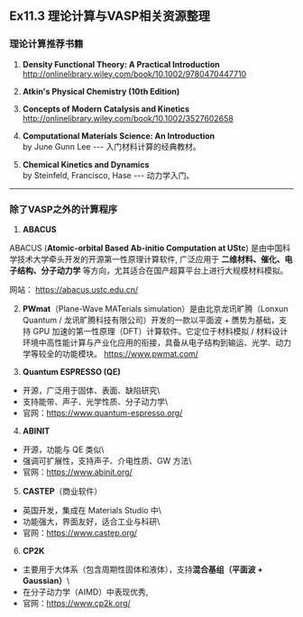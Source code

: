 ## Ex11.3 理论计算与VASP相关资源整理

### 理论计算推荐书籍

1.  **Density Functional Theory: A Practical Introduction**\
    http://onlinelibrary.wiley.com/book/10.1002/9780470447710

2.  **Atkin's Physical Chemistry (10th Edition)**

3.  **Concepts of Modern Catalysis and Kinetics**\
    http://onlinelibrary.wiley.com/book/10.1002/3527602658

4.  **Computational Materials Science: An Introduction**\
    by June Gunn Lee --- 入门材料计算的经典教材。

5.  **Chemical Kinetics and Dynamics**\
    by Steinfeld, Francisco, Hase --- 动力学入门。

------------------------------------------------------------------------

### 除了VASP之外的计算程序

1. **ABACUS** 

ABACUS (**Atomic-orbital Based Ab-initio Computation at UStc**) 是由中国科学技术大学牵头开发的开源第一性原理计算软件,  广泛应用于 **二维材料、催化、电子结构、分子动力学** 等方向，尤其适合在国产超算平台上进行大规模材料模拟。

网站： https://abacus.ustc.edu.cn/ 

2. **PWmat**（Plane-Wave MATerials simulation）是由北京龙讯旷腾（Lonxun Quantum / 龙讯旷腾科技有限公司）开发的一款以平面波 + 赝势为基础，支持 GPU 加速的第一性原理（DFT）计算软件。它定位于材料模拟 / 材料设计环境中高性能计算与产业化应用的衔接，具备从电子结构到输运、光学、动力学等较全的功能模块。 https://www.pwmat.com/

3. **Quantum ESPRESSO (QE)**

-   开源，广泛用于固体、表面、缺陷研究\
-   支持能带、声子、光学性质、分子动力学\
-   官网：https://www.quantum-espresso.org/

4. **ABINIT**

-   开源，功能与 QE 类似\
-   强调可扩展性，支持声子、介电性质、GW 方法\
-   官网：https://www.abinit.org/

5. **CASTEP**（商业软件）

-   英国开发，集成在 Materials Studio 中\
-   功能强大，界面友好，适合工业与科研\
-   官网：https://www.castep.org/

6. **CP2K**

-   主要用于大体系（包含周期性固体和液体），支持**混合基组（平面波 + Gaussian）**\
-   在分子动力学（AIMD）中表现优秀,  
-   官网：https://www.cp2k.org/
